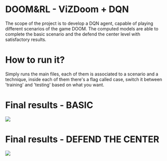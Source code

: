 # DOOM&RL - ViZDoom + DQN
The scope of the project is to develop a DQN agent, capable of playing different scenarios of the game DOOM. The computed models are able to complete the basic scenario and the defend the center level with satisfactory results.
# How to run it?
Simply runs the main files, each of them is associated to a scenario and a technique, inside each of them there's a flag called case, switch it between 'training' and 'testing' based on what you want.
# Final results - BASIC
![](data&documents/basic.gif)
# Final results - DEFEND THE CENTER
![](data&documents/dtc.gif)
